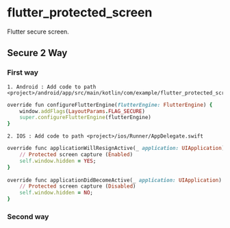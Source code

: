 # flutter_protected_screen
  Flutter secure screen.

## Secure 2 Way

### First way
    1. Android : Add code to path <project>/android/app/src/main/kotlin/com/example/flutter_protected_screen/MainActivity.kt
```ruby
override fun configureFlutterEngine(flutterEngine: FlutterEngine) {
    window.addFlags(LayoutParams.FLAG_SECURE)
    super.configureFlutterEngine(flutterEngine)
}
```
    2. IOS : Add code to path <project>/ios/Runner/AppDelegate.swift
```ruby
override func applicationWillResignActive(_ application: UIApplication) {
    // Protected screen capture (Enabled)
    self.window.hidden = YES;
}
  
override func applicationDidBecomeActive(_ application: UIApplication) {
    // Protected screen capture (Disabled)
    self.window.hidden = NO;
}
```

### Second way
